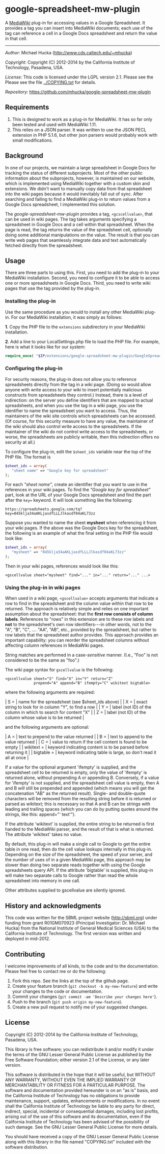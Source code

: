 google-spreadsheet-mw-plugin
============================

A [MediaWiki](http://www.mediawiki.org) plug-in for accessing values in a Google Spreadsheet.  It provides a tag you can insert into MediaWiki documents; each use of the tag can reference a cell in a Google Docs spreadsheet and return the value in that cell.

----
*Author*: Michael Hucka (http://www.cds.caltech.edu/~mhucka)

*Copyright*: Copyright (C) 2012-2014 by the California Institute of Technology, Pasadena, USA.

*License*: This code is licensed under the LGPL version 2.1.  Please see the Please see the file [../COPYING.txt](https://raw.github.com/mhucka/google-spreadsheet-mw-plugin/master/COPYING.txt) for details.

*Repository*: https://github.com/mhucka/google-spreadsheet-mw-plugin


Requirements
------------

1. This is designed to work as a plug-in for MediaWiki.  It has so far only been tested and used with MediaWiki 1.11.
2. This relies on a JSON parser.  It was written to use the JSON PECL extension in PHP 5.1.6, but other json parsers would probably work with small modifications.


Background
----------

In one of our projects, we maintain a large spreadsheet in Google Docs for tracking the status of different subprojects.  Most of the other public information about the subprojects, however, is maintained on our website, which is implemented using MediaWiki together with a custom skin and extensions.  We didn't want to manually copy data from that spreadsheet into the wiki pages because it would inevitably fall out of sync.  After searching and failing to find a MediaWiki plug-in to return values from a Google Docs spreadsheet, I implemented this solution.

The *google-spreadsheet-mw-plugin* provides a tag, `<gcscellvalue>`, that can be used in wiki pages.  The tag takes arguments specifying a spreadsheet in Google Docs and a cell within that spreadsheet.  When the page is read, the tag returns the value of the spreadsheet cell, optionally doing some additional manipulations on the value.  The result is that you can write web pages that seamlessly integrate data and text automatically fetched directly from the spreadsheet.


Usage
-----

There are three parts to using this.  First, you need to add the plug-in to your MediaWiki installation.  Second, you need to configure it to be able to access one or more spreadsheets in Google Docs.  Third, you need to write wiki pages that use the tag provided by the plug-in.

### Installing the plug-in

Use the same procedure as you would to install any other MediaWiki plug-in.  For our MediaWiki installation, it was simply as follows:

**1**. Copy the PHP file to the `extensions` subdirectory in your MediaWiki installation.

**2**. Add a line to your LocalSettings.php file to load the PHP file. For example, here is what it looks like for our system:

~~~~~php
require_once( "$IP/extensions/google-spreadsheet-mw-plugin/GoogleSpreadsheetAccess.php");
~~~~~


### Configuring the plug-in

For security reasons, the plug-in does not allow you to reference spreadsheets directly from the tag in a wiki page.  (Doing so would allow anyone with write access to your wiki to insert potentially malicious constructs from spreadsheets they control.)  Instead, there is a level of indirection: on the server you define identifiers that are mapped to actual spreadsheets, and when you use the tag in a wiki page, you use the identifier to name the spreadsheet you want to access.  Thus, the maintainers of the wiki site controls which spreadsheets can be accessed.  (Of course, for this security measure to have any value, the maintainer of the wiki should also control write access to the spreadsheets.  If the maintainer of the wiki do not control write access to the spreadsheets, or worse, the spreadsheets are publicly writable, then this indirection offers no security at all.)

To configure the plug-in, edit the `$sheet_ids` variable near the top of the PHP file.  The format is

~~~~~php
$sheet_ids = array(
   "sheet name" => "Google key for spreadsheet"
);
~~~~~

For each *"sheet name"*, create an identifier that you want to use in the references in your wiki pages.  To find the *"Google key for spreadsheet"* part, look at the URL of your Google Docs spreadsheet and find the part after the `key=` keyword.  It will look something like the following:

~~~~~
https://spreadsheets.google.com/tq?key=045klja34aAKLjasdfLLLJlkasdf04aKL73zz
~~~~~

Suppose you wanted to name the sheet **mysheet** when referencing it from your wiki pages.  If the above was the Google Docs key for the spreadsheet, the following is an example of what the final setting in the PHP file would look like:

~~~~~php
$sheet_ids = array(
   "mysheet" => "045klja34aAKLjasdfLLLJlkasdf04aKL73zz"
);
~~~~~

Then in your wiki pages, references would look like this:

~~~~~
<gscellvalue sheet="mysheet" find="..." in="..." return="..." ...>
~~~~~


### Using the plug-in in wiki pages

When used in a wiki page, `<gscellvalue>` accepts arguments that indicate a row to find in the spreadsheet and the column value within that row to be returned.  The approach is relatively simple and relies on one important assumption about the spreadsheet: that the **first row consists of column labels**.  References to "rows" in this extension are to these row labels and **not** to the spreadsheet's own row identifiers---in other words, not to the "A", "B", "C", .... "AA", "AB", etc., provided by the spreadsheet, but rather to row labels that the spreadsheet author provides.  This approach provides an important capability: you can reorder the spreadsheet columns without affecting column references in MediaWiki pages.

String matches are performed in a case-*sensitive* manner.  (I.e., "Foo" is not considered to be the same as "foo".)

The wiki page syntax for `gscellvalue` is the following:

~~~~~
<gscellvalue sheet="S" find="X" in="Y" return="Z" 
             prepend="A" append="B" ifempty="C" wikitext bigtable>
~~~~~

where the following arguments are required:

 | S = | name for the spreadsheet (see $sheet_ids above) |
 | X = | exact string to look for in column "Y", to find a row |
 | Y = | label (not ID) of the column in which to search for content "X" |
 | Z = | label (not ID) of the column whose value is to be returned |

and the following arguments are optional:

 | A = | text to prepend to the value returned |
 | B = | text to append to the value returned |
 | C = | value to return if the cell content is found to be empty |
 | wikitext = | keyword indicating content is to be parsed before returning it |
 | bigtable = | keyword indicating table is large, so don't read it all at once |

If a value for the optional argument 'ifempty' is supplied, and the
spreadsheet cell to be returned is empty, only the value of 'ifempty' is
returned alone, without prepending A or appending B.  Conversely, if a
value for 'ifempty' is not supplied, and the spreadsheet cell value is
empty, then A and B *will* still be prepended and appended (which means
you will get the concatenation "AB" as the returned result).  Single-
and double-quote characters will be removed from the resulting string
before it is returned or parsed as wikitext; this is necessary so that
A and B can be strings with leading and trailing spaces (which you can
do by putting quotes around the strings, like this: append="' text'").

If the attribute 'wikitext' is supplied, the entire string to be returned
is first handed to the MediaWiki parser, and the result of that is what is
returned.  The attribute 'wikitext' takes no value.

By default, this plug-in will make a single call to Google to get the
entire table in one read, then do the cell value lookups internally in
this plug-in.  Depending on the size of the spreadsheet, the speed of your
server, and the number of uses of <gscellvalue> in a given MediaWiki page,
this approach may be slower than doing two separate reads together with
using the Google spreadsheets query API.  If the attribute 'bigtable' is
supplied, this plug-in will make two separate calls to Google rather than
read the whole spreadsheet into memory in one call.

Other attributes supplied to gscellvalue are silently ignored.





History and acknowledgments
---------------------------

This code was written for the SBML project website (http://sbml.org) under funding from grant R01GM070923 (Principal Investigator: Dr. Michael Hucka) from the National Institute of General Medical Sciences (USA) to the California Institute of Technology.  The first version was written and deployed in mid-2012.


Contributing
------------

I welcome improvements of all kinds, to the code and to the documentation.
Please feel free to contact me or do the following:

1. Fork this repo.  See the links at the top of the github page.
2. Create your feature branch (`git checkout -b my-new-feature`) and write
your changes to the code or documentation.
3. Commit your changes (`git commit -am 'Describe your changes here'`).
4. Push to the branch (`git push origin my-new-feature`).
5. Create a new pull request to notify me of your suggested changes.


License
-------

Copyright (C) 2012-2014 by the California Institute of Technology, Pasadena, USA.

This library is free software; you can redistribute it and/or modify it under the terms of the GNU Lesser General Public License as published by the Free Software Foundation; either version 2.1 of the License, or any later version.

This software is distributed in the hope that it will be useful, but WITHOUT ANY WARRANTY, WITHOUT EVEN THE IMPLIED WARRANTY OF MERCHANTABILITY OR FITNESS FOR A PARTICULAR PURPOSE.  The software and documentation provided hereunder is on an "as is" basis, and the California Institute of Technology has no obligations to provide maintenance, support, updates, enhancements or modifications.  In no event shall the California Institute of Technology be liable to any party for direct, indirect, special, incidental or consequential damages, including lost profits, arising out of the use of this software and its documentation, even if the California Institute of Technology has been advised of the possibility of such damage.  See the GNU Lesser General Public License for more details.

You should have received a copy of the GNU Lesser General Public License along with this library in the file named "COPYING.txt" included with the software distribution.
